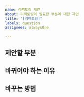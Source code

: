 ```yaml
---
name: 리펙토링 제안
about: 리펙토링이 필요한 부분에 대한 제안
title: "[리펙토링]"
labels: question
assignees: always0ne

---
```


## 제안할 부분

## 바뀌어야 하는 이유

## 바꾸는 방법
